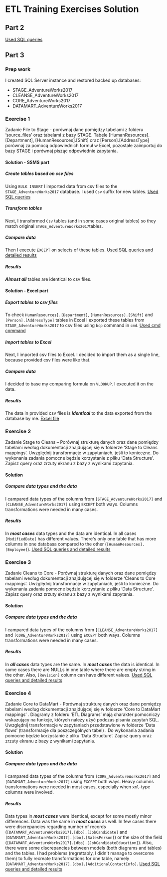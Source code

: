 ﻿# ETL Training Exercises Solution 
## Part 2
[Used SQL queries](https://drive.google.com/file/d/1esenbZvCRx5JWhMqt_8SyAbdAB--_fKx/view?usp=sharing)
## Part 3
### Prep work
I created SQL Server instance and restored backed up databases:
 - STAGE_AdventureWorks2017
 - CLEANSE_AdventureWorks2017
 - CORE_AdventureWorks2017
 - DATAMART_AdventureWorks2017
### Exercise 1
Zadanie File to Stage - porównaj dane pomiędzy tabelami z folderu ‘source_files’ oraz tabelami z bazy STAGE. Tabele [HumanResources].[Department], [HumanResources].[Shift] oraz [Person].[AddressType] porównaj za pomocą odpowiednich formuł w Excel, pozostałe zaimportuj do bazy STAGE i porównaj pisząc odpowiednie zapytania.
#### Solution - SSMS part
##### Create tables based on csv files
Using `BULK INSERT` I imported data from csv files to the `STAGE_AdventureWorks2017` database. I used `Csv` suffix for new tables. 
[Used SQL queries](https://drive.google.com/file/d/1JBz0-Fxj_ZNwOqv1YRpJEIJpYuS7YM_3/view?usp=sharing)
##### Transform tables
Next, I transformed `Csv` tables (and in some cases original tables) so they match original `STAGE_AdventureWorks2017`tables. 
##### Compare data
Then I execute `EXCEPT` on selects of these tables.
[Used SQL queries and detailed results](https://drive.google.com/file/d/19eQUrg6o7hxtcgP_v1MSFYygWzyrtC5k/view?usp=sharing)
##### Results
***Almost all*** tables are identical to csv files. 
#### Solution - Excel part
##### Export tables to csv files
To check `HumanResources].[Department]`, `[HumanResources].[Shift]` and `[Person].[AddressType]` tables  in Excel I exported these tables from `STAGE_AdventureWorks2017` to csv files using `bcp` command in `cmd`.
[Used cmd command](https://drive.google.com/file/d/1AqtIfv890-LOfmCh9pCtpoRDzmvx1LBK/view?usp=sharing)
##### Import tables to Excel
Next, I imported csv files to Excel. I decided to import them as a single line, because provided csv files were like that.
##### Compare data
I decided to base my comparing formula on `VLOOKUP`. I executed it on the data.
##### Results
The data in provided csv files is ***identical*** to the data exported from the database by me.
[Excel file](https://drive.google.com/file/d/1-VkG1QWgbPeL0jNPBZ5hto77XlRDCqTk/view?usp=sharing)
### Exercise 2
Zadanie Stage to Cleans – Porównaj strukturę danych oraz dane pomiędzy tabelami według dokumentacji znajdującej się w folderze ‘Stage to Cleans mappings’. Uwzględnij transformacje w zapytaniach, jeśli to konieczne. Do wykonania zadania pomocne będzie korzystanie z pliku ‘Data Structure’. Zapisz query oraz zrzuty ekranu z bazy z wynikami zapytania.
#### Solution
##### Compare data types and the data
I campared data types of the columns from `[STAGE_AdventureWorks2017]` and `[CLEANSE_AdventureWorks2017]` using `EXCEPT` both ways. Columns transformations were needed in many cases.
##### Results
In ***most cases*** data types and the data are identical. In all cases `[ModifiedDate]` has different values. There's only one table that has more columns in one databasa compared to the other (`[HumanResources].[Employee]`).
[Used SQL queries and detailed results](https://drive.google.com/file/d/1w7g-J6FyTcuwwjf2E66vVT7FGJ4k44vB/view?usp=sharing)
### Exercise 3
Zadanie Cleans to Core - Porównaj strukturę danych oraz dane pomiędzy tabelami według dokumentacji znajdującej się w folderze ‘Cleans to Core mappings’. Uwzględnij transformacje w zapytaniach, jeśli to konieczne. Do wykonania zadania pomocne będzie korzystanie z pliku ‘Data Structure’. Zapisz query oraz zrzuty ekranu z bazy z wynikami zapytania.
#### Solution
##### Compare data types and the data
I campared data types of the columns from `[CLEANSE_AdventureWorks2017]` and `[CORE_AdventureWorks2017]` using `EXCEPT` both ways. Columns transformations were needed in many cases.
##### Results
In ***all cases*** data types are the same. In ***most cases*** the data is identical. In some cases there are NULLs in one table where there are empty string in the other. Also, `[Revision]` column can have different values.
[Used SQL queries and detailed results](https://drive.google.com/file/d/1225ZRuN0BdCbv-s4WLymOojJw6I0yBuH/view?usp=sharing)
### Exercise 4
Zadanie Core to DataMart - Porównaj strukturę danych oraz dane pomiędzy tabelami według dokumentacji znajdującej się w folderze ‘Core to DataMart mappings’ . Diagramy z folderu ‘ETL Diagrams’ mają charakter pomocniczy wskazujący na funkcje, których należy użyć podczas pisania zapytań SQL. Uwzględnij transformacje w zapytaniach przedstawione w folderze ‘Data flows’ (transformacje dla poszczególnych tabel) . Do wykonania zadania pomocne będzie korzystanie z pliku ‘Data Structure’. Zapisz query oraz zrzuty ekranu z bazy z wynikami zapytania.
#### Solution
##### Compare data types and the data
I campared data types of the columns from `[CORE_AdventureWorks2017]` and `[DATAMART_AdventureWorks2017]` using `EXCEPT` both ways. Heavy columns transformations were needed in most cases, especially when `xml`-type columns were involved.
##### Results
Data types in ***most cases***  were identical, except for some mostly minor differences. Data was the same in ***most cases*** as well. In few cases there were discrepancies regarding number of records (`[DATAMART_AdventureWorks2017].[dbo].[JobCandidate]` and `[DATAMART_AdventureWorks2017].[dbo].[SalesPerson]`) or the size of the field (`[DATAMART_AdventureWorks2017].[dbo].[JobCandidateEducation]`).
Also, there were some discrepancies between models (both diagrams and tables) and the tables.
I had problems (regrettably, I didn't manage to overcome them) to fully recreate transformations for one table, namely `[DATAMART_AdventureWorks2017].[dbo].[AdditionalContactInfo]`.
[Used SQL queries and detailed results](https://drive.google.com/file/d/1QPKaUv1iITIREVe9qA1YUVDOEI8ni3sW/view?usp=sharing)
